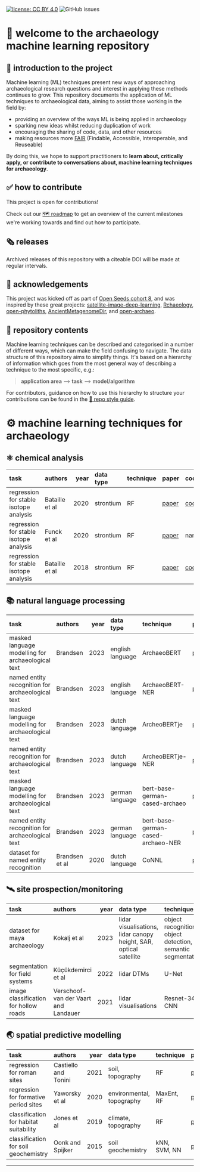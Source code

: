 [![license: CC BY 4.0](https://img.shields.io/badge/license-CC_BY_4.0-lightgrey.svg)](https://creativecommons.org/licenses/by/4.0/)
![GitHub issues](https://img.shields.io/github/issues/lakillo/archaeology-machine-learning)
<!-- [![visits](https://hits.sh/github.com/lakillo/archaeology-machine-learning.svg?label=visits&color=11cc9a)](https://hits.sh/github.com/lakillo/archaeology-machine-learning/) -->

# 👋 welcome to the archaeology machine learning repository

## 📖 introduction to the project
Machine learning (ML) techniques present new ways of approaching archaeological research questions and interest in applying these methods continues to grow. 
This repository documents the application of ML techniques to archaeological data, aiming to assist those working in the field by:

* providing an overview of the ways ML is being applied in archaeology
* sparking new ideas whilst reducing duplication of work
* encouraging the sharing of code, data, and other resources
* making resources more [FAIR](https://www.nature.com/articles/sdata201618) (Findable, Accessible, Interoperable, and Reuseable)

By doing this, we hope to support practitioners to **learn about, critically apply, or contribute to conversations about, machine learning techniques for archaeology**.

## ✅ how to contribute
This project is open for contributions! 

Check out our [🗺️ roadmap](https://github.com/lakillo/archaeology-machine-learning/issues/3) to get an overview of the current milestones we're working towards and find out how to participate.

## 🗞️ releases
Archived releases of this repository with a citeable DOI will be made at regular intervals.

## 🙏 acknowledgements
This project was kicked off as part of [Open Seeds cohort 8](https://openlifesci.org/openseeds/ols-8/), and was inspired by these great projects: [satellite-image-deep-learning](https://github.com/satellite-image-deep-learning/), [Rchaeology](https://rchaeology.github.io/about/), [open-phytoliths](https://github.com/open-phytoliths), [AncientMetagenomeDir](https://github.com/SPAAM-community/AncientMetagenomeDir), and [open-archaeo](https://github.com/zackbatist/open-archaeo).

## 📁 repository contents
Machine learning techniques can be described and categorised in a number of different ways, which can make the field confusing to navigate. The data structure of this repository aims to simplify things. It's based on a hierarchy of information which goes from the most general way of describing a technique to the most specific, e.g.:

> **application area** —> **task** —> **model/algorithm**

For contributors, guidance on how to use this hierarchy to structure your contributions can be found in the [💅 repo style guide](https://github.com/lakillo/archaeology-machine-learning/blob/main/CONTRIBUTING.md#-repo-style-guide).

# ⚙️ machine learning techniques for archaeology
<!-- START DATA -->

## ⚛️ chemical analysis

| task                                   | authors        |   year | data type   | technique   | paper                                                 | code                                                                            | data                                                                             |
|:---------------------------------------|:---------------|-------:|:------------|:------------|:------------------------------------------------------|:--------------------------------------------------------------------------------|:---------------------------------------------------------------------------------|
| regression for stable isotope analysis | Bataille et al |   2020 | strontium   | RF          | [paper](https://doi.org/10.1016/j.palaeo.2020.109849) | [code](https://ars.els-cdn.com/content/image/1-s2.0-S0031018220302947-mmc4.zip) | [data](https://ars.els-cdn.com/content/image/1-s2.0-S0031018220302947-mmc1.xlsx) |
| regression for stable isotope analysis | Funck et al    |   2020 | strontium   | RF          | [paper](https://doi.org/10.1002/jqs.3262)             | nan                                                                             | [data](https://onlinelibrary.wiley.com/doi/10.1002/jqs.3262)                     |
| regression for stable isotope analysis | Bataille et al |   2018 | strontium   | RF          | [paper](https://doi.org/10.1371/journal.pone.0197386) | [code](https://doi.org/10.1371/journal.pone.0197386.s001)                       | nan                                                                              |

## 📚️ natural language processing

| task                                              | authors        |   year | data type        | technique                          | paper                                             | code                                                                            | data                                           |
|:--------------------------------------------------|:---------------|-------:|:-----------------|:-----------------------------------|:--------------------------------------------------|:--------------------------------------------------------------------------------|:-----------------------------------------------|
| masked language modelling for archaeological text | Brandsen       |   2023 | english language | ArchaeoBERT                        | [paper](https://doi.org/10.5281/zenodo.8300777)   | [model](https://huggingface.co/alexbrandsen/ArchaeoBERT)                        | nan                                            |
| named entity recognition for archaeological text  | Brandsen       |   2023 | english language | ArchaeoBERT-NER                    | [paper](https://doi.org/10.5281/zenodo.8300777)   | [model](https://huggingface.co/alexbrandsen/ArchaeoBERT-NER)                    | nan                                            |
| masked language modelling for archaeological text | Brandsen       |   2023 | dutch language   | ArcheoBERTje                       | [paper](https://doi.org/10.5281/zenodo.8300777)   | [model](https://huggingface.co/alexbrandsen/ArcheoBERTje)                       | nan                                            |
| named entity recognition for archaeological text  | Brandsen       |   2023 | dutch language   | ArcheoBERTje-NER                   | [paper](https://doi.org/10.5281/zenodo.8300777)   | [model](https://huggingface.co/alexbrandsen/ArcheoBERTje-NER)                   | [data](https://doi.org/10.5281/zenodo.3544544) |
| masked language modelling for archaeological text | Brandsen       |   2023 | german language  | bert-base-german-cased-archaeo     | [paper](https://doi.org/10.5281/zenodo.8300777)   | [model](https://huggingface.co/alexbrandsen/bert-base-german-cased-archaeo)     | nan                                            |
| named entity recognition for archaeological text  | Brandsen       |   2023 | german language  | bert-base-german-cased-archaeo-NER | [paper](https://doi.org/10.5281/zenodo.8300777)   | [model](https://huggingface.co/alexbrandsen/bert-base-german-cased-archaeo-NER) | nan                                            |
| dataset for named entity recognition              | Brandsen et al |   2020 | dutch language   | CoNNL                              | [paper](https://aclanthology.org/2020.lrec-1.562) | nan                                                                             | [data](https://doi.org/10.5281/zenodo.3544544) |

## 🛰️ site prospection/monitoring

| task                                  | authors                              |   year | data type                                                         | technique                                                   | paper                                                              |   code | data                                                 |
|:--------------------------------------|:-------------------------------------|-------:|:------------------------------------------------------------------|:------------------------------------------------------------|:-------------------------------------------------------------------|-------:|:-----------------------------------------------------|
| dataset for maya archaeology          | Kokalj et al                         |   2023 | lidar visualisations, lidar canopy height, SAR, optical satellite | object recognition, object detection, semantic segmentation | [paper](https://doi.org/10.1038/s41597-023-02455-x)                |    nan | [data](https://doi.org/10.6084/m9.figshare.22202395) |
| segmentation for field systems        | Küçükdemirci et al                   |   2022 | lidar DTMs                                                        | U-Net                                                       | [paper](https://onlinelibrary.wiley.com/doi/full/10.1002/arp.1886) |    nan | nan                                                  |
| image classification for hollow roads | Verschoof-van der Vaart and Landauer |   2021 | lidar visualisations                                              | Resnet-34 CNN                                               | [paper](https://doi.org/10.1016/j.culher.2020.10.009)              |    nan | nan                                                  |

## 🌏 spatial predictive modelling

| task                                   | authors              |   year | data type                 | technique    | paper                                                 | code                                                      | data                                                      |
|:---------------------------------------|:---------------------|-------:|:--------------------------|:-------------|:------------------------------------------------------|:----------------------------------------------------------|:----------------------------------------------------------|
| regression for roman sites             | Castiello and Tonini |   2021 | soil, topography          | RF           | [paper](https://doi.org/10.5334/jcaa.71)              | nan                                                       | nan                                                       |
| regression for formative period sites  | Yaworsky et al       |   2020 | environmental, topography | MaxEnt, RF   | [paper](https://doi.org/10.1371/journal.pone.0239424) | [code](https://doi.org/10.1371/journal.pone.0239424.s001) | [data](https://doi.org/10.1371/journal.pone.0239424.s002) |
| classification for habitat suitability | Jones et al          |   2019 | climate, topography       | RF           | [paper](https://doi.org/10.1111/jbi.13684)            | nan                                                       | nan                                                       |
| classification for soil geochemistry   | Oonk and Spijker     |   2015 | soil geochemistry         | kNN, SVM, NN | [paper](https://doi.org/10.1016/j.jas.2015.04.002)    | nan                                                       | nan                                                       |

<!-- END DATA -->

---
